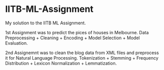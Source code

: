 # IITB-ML-Assignment
My solution to the IITB ML Assignment.

1st Assignment was to predict the pices of houses in Melbourne.
Data Preprocessing + Cleaning + Encoding + Model Selection + Model Evaluation.

2nd Assignemnt was to clean the blog data from XML files and preprocess it for Natural Language Processing.
Tokenization + Stemming + Frequency Distribution + Lexicon Normalization + Lemmatization.
